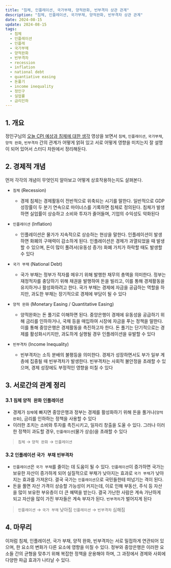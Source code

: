 ```yaml
---
title: "침체, 인플레이션, 국가부채, 양적완화, 빈부격차 상관 관계"
description: "침체, 인플레이션, 국가부채, 양적완화, 빈부격차 상관 관계"
date: 2024-08-15
update: 2024-08-15
tags:
  - 침체
  - 인플레이션
  - 인플레
  - 국가부채
  - 양적완화
  - 빈부격차
  - recession
  - inflation
  - national debt
  - quantiative easing
  - 돈풀기
  - income inequality
  - 정인구
  - 실업률
  - 금리인하
---
```


## 1. 개요

정인구님의 [오늘 CPI 예상과 침체에 대한 생각](https://www.youtube.com/watch?v=YRFZ5Y9Bc7k) 영상을 보면서 `침체`, `인플레이션`, `국가부채`, `양적 완화`, `빈부격차` 간의 관계가 어떻게 얽혀 있고 서로 어떻게 영향을 미치는지 잘 설명이 되어 있어서 스터디 차원에서 정리해둔다.

## 2. 경제적 개념

먼저 각각의 개념이 무엇인지 알아보고 어떻게 상호작용하는지도 살펴본다.

- `침체` (Recession)
  - 경제 침체는 경제활동이 전반적으로 위축되는 시기를 말한다. 일반적으로 GDP 성장률이 두 분기 연속으로 마이너스를 기록하면 침체로 정의된다. 침체가 발생하면 실업률이 상승하고 소비와 투자가 줄어들며, 기업의 수익성도 악화된다

- `인플레이션` (Inflation)
  - 인플레이션은 물가가 지속적으로 상승하는 현상을 말한다. 인플레이션이 발생하면 화폐의 구매력이 감소하게 된다. 인플레이션은 경제가 과열되었을 때 발생할 수 있으며, 돈이 많이 풀려서(유동성 증가) 화폐 가치가 하락할 때도 발생할 수 있다

- `국가 부채` (National Debt)
  - 국가 부채는 정부가 적자를 메우기 위해 발행한 채무의 총액을 의미한다. 정부는 재정적자를 충당하기 위해 채권을 발행하여 돈을 빌리고, 이를 통해 경제활동을 유지하거나 활성화하려고 한다. 국가 부채는 경제에 자금을 공급하는 역할을 하지만, 과도한 부채는 장기적으로 경제에 부담이 될 수 있다

- `양적 완화` (Monetary Easing / Quantitative Easing)
  - 양적완화는 돈 풀기로 이해하면 된다. 중앙은행이 경제에 유동성을 공급하기 위해 금리를 인하하거나, 국채 등을 매입하여 시장에 자금을 푸는 정책을 말한다. 이를 통해 중앙은행은 경제활동을 촉진하고자 한다. 돈 풀기는 단기적으로는 경제를 활성화시키지만, 과도하게 실행될 경우 인플레이션을 유발할 수 있다

- `빈부격차` (Income Inequality)
  - 빈부격차는 소득 분배의 불평등을 의미한다. 경제가 성장하면서도 부가 일부 계층에 집중될 때 빈부격차가 발생한다. 빈부격차는 사회적 불안정을 초래할 수 있으며, 경제 성장에도 부정적인 영향을 미칠 수 있다

## 3. 서로간의 관계 정리

### 3.1 `침체` `양적 완화` `인플레이션`

- 경제가 `침체`에 빠지면 중앙은행과 정부는 경제를 활성화하기 위해 돈을 풀거나(`양적 완화`), 금리를 인하하는 정책을 사용할 수 있다
- 이러한 조치는 소비와 투자를 촉진시키고, 일자리 창출을 도울 수 있다. 그러나 이러한 정책이 과도할 경우, `인플레이션`(물가 상승)을 초래할 수 있다

> `침체` → `양적 완화` → `인플레이션`

### 3.2 `인플레이션` `국가 부채` `빈부격차`

- `인플레이션`은 `국가 부채`를 줄이는 데 도움이 될 수 있다. `인플레이션`이 증가하면 국가는 보유한 자산이 증가하게 되어 실질적으로 부채가 낮아지는 효과로 `국가 부채`가 낮아지는 효과를 가져온다. 결국 국가는 `인플레이션`으로 국민들한테 떠넘기는 격이 된다.
- 돈을 풀면 자산 가격이 상승할 가능성이 커지는데, 이로 인해 부동산, 주식 등 자산을 많이 보유한 부유층이 더 큰 혜택을 받는다. 결국 가난한 사람은 계속 가난하게 되고 자산을 많이 가진 부자들은 계속 부자가 된다. `빈부격차`가 벌어지게 된다

> `인플레이션` → `국가 부채` 낮아짐 
> `인플레이션` → `빈부격차` 심해짐

## 4. 마무리

이처럼 침체, 인플레이션, 국가 부채, 양적 완화, 빈부격차는 서로 밀접하게 연관되어 있으며, 한 요소의 변화가 다른 요소에 영향을 미칠 수 있다. 정부와 중앙은행은 이러한 요소들 간의 균형을 맞추기 위해 복잡한 정책을 운용해야 하며, 그 과정에서 경제와 사회에 다양한 파급 효과가 나타날 수 있다.

